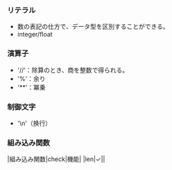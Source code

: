### リテラル
- 数の表記の仕方で、データ型を区別することができる。
- integer/float

### 演算子
- '//'：除算のとき、商を整数で得られる。
- '%'：余り
- '**'：冪乗

### 制御文字
- '\n'（换行） 

### 組み込み関数
|組み込み関数|check|機能|
|len|✓||
